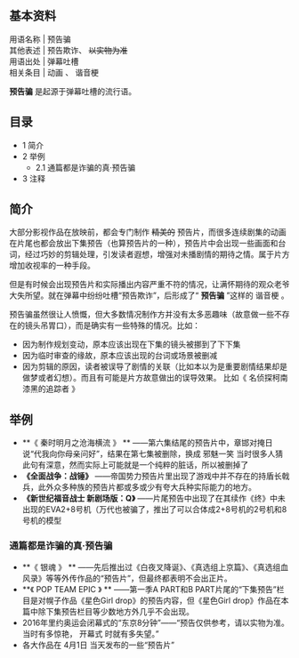 **基本资料**  
---  
用语名称  |  预告骗   
其他表述  |  预告欺诈、 ~~以实物为准~~  
用语出处  |  弹幕吐槽   
相关条目  |  动画  、  谐音梗   
  
**预告骗** 是起源于弹幕吐槽的流行语。

##  目录

  * 1  简介 
  * 2  举例 
    * 2.1  通篇都是诈骗的真·预告骗 
  * 3  注释 

##  简介

大部分影视作品在放映前，都会专门制作 ~~精美的~~
预告片，而很多连续剧集的动画在片尾也都会放出下集预告（也算预告片的一种），预告片中会出现一些画面和台词，经过巧妙的剪辑处理，引发读者遐想，增强对未播剧情的期待之情。属于片方增加收视率的一种手段。

但是有时候会出现预告片和实际播出内容严重不符的情况，让满怀期待的观众老爷大失所望。就在弹幕中纷纷吐槽“预告欺诈”，后形成了“ **预告骗** ”这样的
谐音梗  。

预告骗虽然很让人愤慨，但大多数情况制作方并没有太多恶趣味（故意做一些不存在的镜头吊胃口），而是确实有一些特殊的情况。比如：

  * 因为制作规划变动，原本应该出现在下集的镜头被挪到了下下集 
  * 因为临时审查的缘故，原本应该出现的台词或场景被删减 
  * 因为剪辑的原因，读者被误导了剧情的关联（比如本以为是重要剧情结果却是做梦或者幻想）。而且有可能是片方故意做出的误导效果。  比如《  名侦探柯南 漆黑的追踪者  》 

##  举例

  * **《 秦时明月之沧海横流  》 ** ——第六集结尾的预告片中，章邯对掩日说“代我向你母亲问好”，结果在第七集被删除，换成  邪魅一笑  当时很多人猜此句有深意，然而实际上可能就是一个纯粹的脏话，所以被删掉了 
  * **《全面战争：战锤》** ——帝国势力预告片里出现了游戏中并不存在的持盾长戟兵，此外众多种族的预告片都或多或少有夸大兵种实际能力的地方。 
  * **《新世纪福音战士 新剧场版：Q》** ——片尾预告中出现了在其续作《终》中未出现的EVA2+8号机（万代也被骗了，推出了可以合体成2+8号机的2号机和8号机的模型 

###  通篇都是诈骗的真·预告骗

  * **《 银魂  》 ** ——先后推出过《白夜叉降诞》、《真选组上京篇》、《真选组血风录》等等外传作品的“预告片”，但最终都表明不会出正片。 
  * **《 POP TEAM EPIC  》 ** ——第一季A PART和B PART片尾的“下集预告”栏目是对幌子作品《星色Girl drop》的预告内容，但《星色Girl drop》作品在本篇中除下集预告栏目等少数地方外几乎不会出现。 
  * 2016年里约奥运会闭幕式的“东京8分钟”——“预告仅供参考，请以实物为准。当时有多惊艳，  开幕式  时就有多失望。” 
  * 各大作品在  4月1日  当天发布的一些“预告片” 
